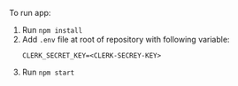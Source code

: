 To run app:

1. Run `npm install`
2. Add `.env` file at root of repository with following variable:
   ```
   CLERK_SECRET_KEY=<CLERK-SECREY-KEY>
   ```
3. Run `npm start`
